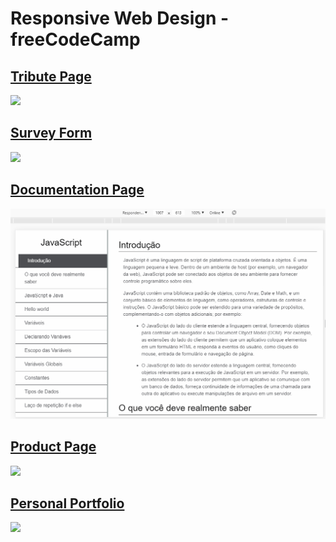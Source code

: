 # Responsive Web Design - freeCodeCamp

## [Tribute Page](https://github.com/manoelgeraldo/freeCodeCamp-ResponsiveWebDesign/tree/main/Tribute-Page)
![](https://github.com/manoelgeraldo/freeCodeCamp-ResponsiveWebDesign/blob/main/Tribute-Page/github/tribute-page.gif)
</br>

## [Survey Form](https://github.com/manoelgeraldo/freeCodeCamp-ResponsiveWebDesign/tree/main/Survey-Form)
![](https://github.com/manoelgeraldo/freeCodeCamp-ResponsiveWebDesign/blob/main/Survey-Form/github/survey-form.gif)
</br>

## [Documentation Page](https://github.com/manoelgeraldo/freeCodeCamp-ResponsiveWebDesign/tree/main/Documentation-Page)
![](https://github.com/manoelgeraldo/freeCodeCamp-ResponsiveWebDesign/blob/main/Documentation-Page/github/documentation-page.gif)
</br>

## [Product Page](https://github.com/manoelgeraldo/freeCodeCamp-ResponsiveWebDesign/tree/main/Product-Page)
![](https://github.com/manoelgeraldo/freeCodeCamp-ResponsiveWebDesign/blob/main/Product-Page/github/product-page.gif)
</br>

## [Personal Portfolio](https://github.com/manoelgeraldo/freeCodeCamp-ResponsiveWebDesign/tree/main/Personal-Portfolio)
![](https://github.com/manoelgeraldo/freeCodeCamp-ResponsiveWebDesign/blob/main/Personal-Portfolio/github/personal-portfolio.gif)